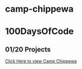 # camp-chippewa

# 100DaysOfCode

## 01/20 Projects

<a href="https://camp-chippewa-naincy.netlify.app/" target="_blank">Click Here to view Camp Chippewa</a>


